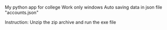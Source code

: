 My python app for college
Work only windows
Auto saving data in json file "accounts.json"

Instruction:
Unzip the zip archive and run the exe file
